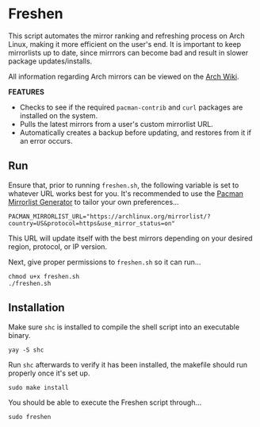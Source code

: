 # Freshen
This script automates the mirror ranking and refreshing process on Arch Linux, making it more efficient on the user's end.
It is important to keep mirrorlists up to date, since mirrrors can become bad and result in slower package updates/installs.

All information regarding Arch mirrors can be viewed on the [Arch Wiki](https://wiki.archlinux.org/title/mirrors).

__FEATURES__
+ Checks to see if the required `pacman-contrib` and `curl` packages are installed on the system.
+ Pulls the latest mirrors from a user's custom mirrorlist URL.
+ Automatically creates a backup before updating, and restores from it if an error occurs.

## Run

Ensure that, prior to running `freshen.sh`, the following variable is set to whatever URL works best for you.
It's recommended to use the [Pacman Mirrorlist Generator](https://archlinux.org/mirrorlist/) to tailor your own preferences...

    PACMAN_MIRRORLIST_URL="https://archlinux.org/mirrorlist/?country=US&protocol=https&use_mirror_status=on"

This URL will update itself with the best mirrors depending on your desired region, protocol, or IP version.

Next, give proper permissions to `freshen.sh` so it can run...

    chmod u+x freshen.sh
    ./freshen.sh

## Installation

Make sure `shc` is installed to compile the shell script into an executable binary.

    yay -S shc

Run `shc` afterwards to verify it has been installed, the makefile should run properly once it's set up.

    sudo make install

You should be able to execute the Freshen script through...

    sudo freshen
